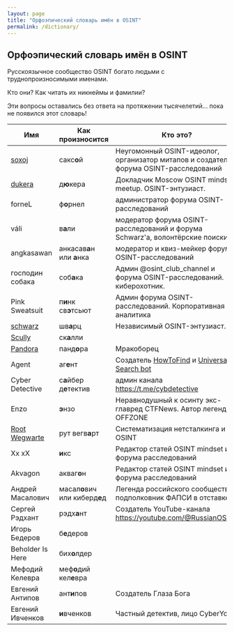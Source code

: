 ```yaml
---
layout: page
title: "Орфоэпический словарь имён в OSINT"
permalink: /dictionary/
---
```


## Орфоэпический словарь имён в OSINT

Русскоязычное сообщество OSINT богато людьми с труднопроизносимыми именами.

Кто они? Как читать их никнеймы и фамилии?

Эти вопросы оставались без ответа на протяжении тысячелетий...
пока не появился этот словарь!

| Имя         | Как произносится | Кто это? | 
| ----------- | ---------------- |--------- | 
| [soxoj](https://github.com/soxoj)       | сакс**о**й       | Неугомонный OSINT-идеолог, организатор митапов и создатель форума OSINT-расследований
| [dukera](https://t.me/dukera_ch)        | д**ю**кера       | Докладчик Moscow OSINT mindset meetup. OSINT-энтузиаст.
| forneL                                  | ф**о**рнел       | администратор форума OSINT-расследований         |    
| váli                                    | в**а**ли         | модератор форума OSINT-расследований и форума Schwarz'а, волонтёрские поиски        |    
| angkasawan                              | анкасав**а**н или **а**нка  | модератор и квиз-мейкер форума OSINT-расследований | 
| господин собака                         | соб**а**ка   | Админ @osint_club_channel и форума OSINT-расследований. киберохотник. | 
| Pink Sweatsuit                          | п**и**нк св**э**тсьют | Админ форума OSINT-расследований. Корпоративная аналитика |
| [schwarz](https://t.me/Schwarz_Osint)   | шв**а**рц        | Независимый OSINT-энтузиаст.        |
| [Scully](https://t.me/bsbjs7283i38jsiwkwkz)   | ск**а**лли | | 
| [Pandora](https://t.me/pandora_intelligence)  |  панд**о**ра       | Мракоборец |
| Agent                                   | аг**е**нт        | Создатель [HowToFind](https://t.me/HowToFind) и [Universal Search bot](https://t.me/UniversalSearchRobot) |  
| Cyber Detective | с**а**йбер д**е**тектив | админ канала https://t.me/cybdetective |
| Enzo                                    | **э**нзо                        | Неравнодушный к осинту экс-главред CTFNews. Автор легенды OFFZONE | 
| [Root Wegwarte](https://t.me/netstalking_overground)   | рут вегв**а**рт  | Систематизация нетсталкинга и OSINT |
| Хx xХ | **и**кс | Редактор статей OSINT mindset и форума расследований |
| Akvagon | акваг**о**н | Редактор статей OSINT mindset и форума расследований |
| Андрей Масалович | масал**о**вич или киберд**е**д | Легенда российского сообщества, подполковник ФАПСИ в отставке |
| Сергей Рэдхант | рэдх**а**нт | Создатель YouTube-канала https://youtube.com/@RussianOSINT | 
| Игорь Бедеров    | б**е**деров  |         |   
| Beholder Is Here | бих**о**лдер |         |
| Мефодий Келевра  | меф**о**дий кел**е**вра |     |
| Евгений Антипов | ант**и**пов | Создатель Глаза Бога
| Евгений Ивченков | **и**вченков | Частный детектив, лицо CyberYozh
